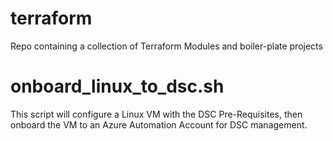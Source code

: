 # terraform

Repo containing a collection of Terraform Modules and boiler-plate projects


# onboard_linux_to_dsc.sh
This script will configure a Linux VM with the DSC Pre-Requisites, then onboard the VM to an Azure Automation Account for DSC management. 
